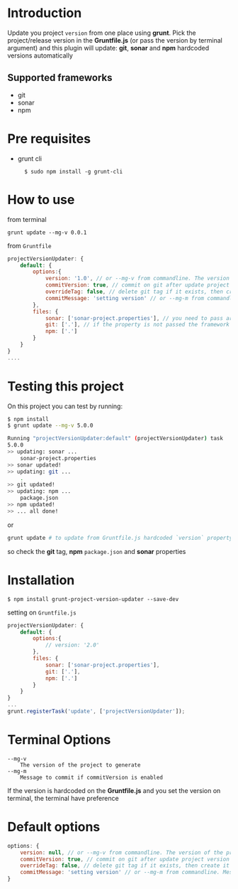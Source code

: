 # Introduction

Update you project `version` from one place using **grunt**. Pick the project/release version in the **Gruntfile.js** (or pass the version by terminal argument) and this plugin will update: **git**, **sonar** and **npm** hardcoded versions automatically

## Supported frameworks
* git
* sonar
* npm 


# Pre requisites

* grunt cli

		$ sudo npm install -g grunt-cli


# How to use 

from terminal 

	grunt update --mg-v 0.0.1

from `Gruntfile `

```javascript
projectVersionUpdater: {
	default: {
		options:{
			version: '1.0', // or --mg-v from commandline. The version of the project
			commitVersion: true, // commit on git after update project version
			overrideTag: false, // delete git tag if it exists, then create it again for the last commit
			commitMessage: 'setting version' // or --mg-m from commandline. Message to commit if commitVersion is able
		},
		files: {
			sonar: ['sonar-project.properties'], // you need to pass array
			git: ['.'], // if the property is not passed the framework will no be updated
			npm: ['.']
		}
	}
}
....
```

# Testing this project

On this project you can test by running:

```bash
$ npm install
$ grunt update --mg-v 5.0.0

Running "projectVersionUpdater:default" (projectVersionUpdater) task
5.0.0
>> updating: sonar ...
	sonar-project.properties
>> sonar updated!
>> updating: git ...
	.
>> git updated!
>> updating: npm ...
	package.json
>> npm updated!
>> ... all done!
```
or 

```bash
grunt update # to update from Gruntfile.js hardcoded `version` property
```

so check the **git** tag, **npm** `package.json` and **sonar** properties

# Installation

	$ npm install grunt-project-version-updater --save-dev

setting on `Gruntfile.js`

```javascript
projectVersionUpdater: {
	default: {
		options:{
			// version: '2.0'
		},
		files: {
			sonar: ['sonar-project.properties'],
			git: ['.'],
			npm: ['.']
		}
	}
}
...
grunt.registerTask('update', ['projectVersionUpdater']);
```	

# Terminal Options

	--mg-v 
		The version of the project to generate
	--mg-m 
		Message to commit if commitVersion is enabled

If the version is hardcoded on the **Gruntfile.js** and you set the version on terminal, the terminal have preference

# Default options

```javascript
options: {
	version: null, // or --mg-v from commandline. The version of the project
	commitVersion: true, // commit on git after update project version
	overrideTag: false, // delete git tag if it exists, then create it again for the last commit
	commitMessage: 'setting version' // or --mg-m from commandline. Message to commit if commitVersion is able
}
```

